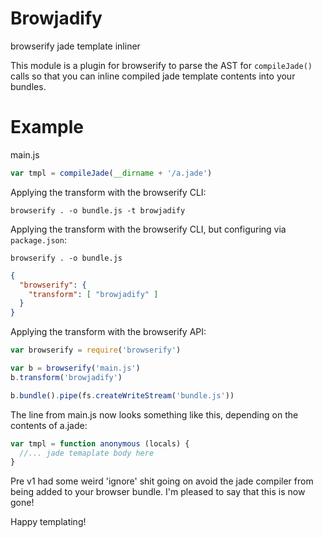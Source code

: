# Browjadify

browserify jade template inliner

This module is a plugin for browserify to parse the AST for `compileJade()` calls so that you can inline compiled jade template contents into your bundles.


# Example

main.js
```js
var tmpl = compileJade(__dirname + '/a.jade')
```

Applying the transform with the browserify CLI:

```
browserify . -o bundle.js -t browjadify
```

Applying the transform with the browserify CLI, but configuring via `package.json`:

```
browserify . -o bundle.js
```

```json
{
  "browserify": {
    "transform": [ "browjadify" ]
  }
}
```

Applying the transform with the browserify API:

```js
var browserify = require('browserify')

var b = browserify('main.js')
b.transform('browjadify')

b.bundle().pipe(fs.createWriteStream('bundle.js'))
```

The line from main.js now looks something like this, depending on the contents of a.jade:
```js
var tmpl = function anonymous (locals) {
  //... jade temaplate body here
}
```

Pre v1 had some weird 'ignore' shit going on avoid the jade compiler from being added
to your browser bundle. I'm pleased to say that this is now gone!

Happy templating!
